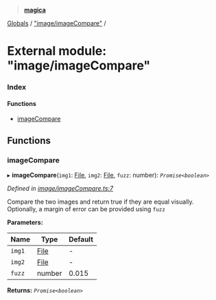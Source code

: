 > **[magica](../README.md)**

[Globals](../README.md) / ["image/imageCompare"](_image_imagecompare_.md) /

# External module: "image/imageCompare"

### Index

#### Functions

* [imageCompare](_image_imagecompare_.md#imagecompare)

## Functions

###  imageCompare

▸ **imageCompare**(`img1`: [File](../classes/_file_file_.file.md), `img2`: [File](../classes/_file_file_.file.md), `fuzz`: number): *`Promise<boolean>`*

*Defined in [image/imageCompare.ts:7](https://github.com/cancerberoSgx/magica/blob/94207d7/src/image/imageCompare.ts#L7)*

Compare the two images and return true if they are equal visually. Optionally, a margin of error can be provided using `fuzz`

**Parameters:**

Name | Type | Default |
------ | ------ | ------ |
`img1` | [File](../classes/_file_file_.file.md) | - |
`img2` | [File](../classes/_file_file_.file.md) | - |
`fuzz` | number | 0.015 |

**Returns:** *`Promise<boolean>`*